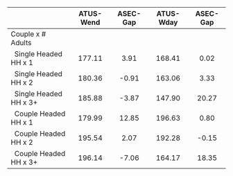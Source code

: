 
|                      |    ATUS-Wend |     ASEC-Gap |    ATUS-Wday |     ASEC-Gap |
| -------------------- | :----------: | :----------: | :----------: | :----------: |
| Couple x # Adults    |              |              |              |              |
| &nbsp;&nbsp;Single Headed HH x 1 |       177.11 |         3.91 |       168.41 |         0.02 |
| &nbsp;&nbsp;Single Headed HH x 2 |       180.36 |        -0.91 |       163.06 |         3.33 |
| &nbsp;&nbsp;Single Headed HH x 3+ |       185.88 |        -3.87 |       147.90 |        20.27 |
| &nbsp;&nbsp;Couple Headed HH x 1 |       179.99 |        12.85 |       196.63 |         0.80 |
| &nbsp;&nbsp;Couple Headed HH x 2 |       195.54 |         2.07 |       192.28 |        -0.15 |
| &nbsp;&nbsp;Couple Headed HH x 3+ |       196.14 |        -7.06 |       164.17 |        18.35 |

